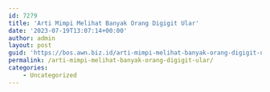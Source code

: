 ```yaml
---
id: 7279
title: 'Arti Mimpi Melihat Banyak Orang Digigit Ular'
date: '2023-07-19T13:07:14+00:00'
author: admin
layout: post
guid: 'https://bos.awn.biz.id/arti-mimpi-melihat-banyak-orang-digigit-ular/'
permalink: /arti-mimpi-melihat-banyak-orang-digigit-ular/
categories:
    - Uncategorized
---
```


